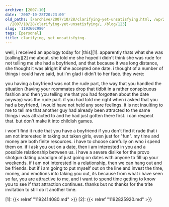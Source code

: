 ```yaml
---
archive: [2007-10]
date: '2007-10-28T20:23:00'
old_paths: [/archive/2007/10/28/clarifying-yet-unsatisfying.html, /wp/2007/10/28/clarifying-yet-unsatisfying/,
  /2007/10/28/clarifying-yet-unsatisfying/, /blog/123]
slug: '1193602980'
tags: [personal]
title: clarifying, yet unsatisfying.
---
```


well, i received an apology today for [this][1]. apparently thats what she
was [calling][2] me about. she told me she hoped i didn't think she was
rude for not telling me she had a boyfriend, and that because it was long
distance, she thought it was alright if she accepted one date. i thought
of a number of things i could have said, but i'm glad i didn't to her
face. they were:

you having a boyfriend was not the rude part, the way that you handled the
situation (having your roommates drop that tidbit in a rather conspicuous
fashion and then you telling me that you had forgotten about the date
anyway) was the rude part. if you had told me right when i asked that you
had a boyfriend, i would have not held any sore feelings. it is not
insulting to me to tell me that another guy had already been attracted to
the same things i was attracted to and he had just gotten there first.
i can respect that. but don't make it into childish games.

i won't find it rude that you have a boyfriend if you don't find it rude
that i am not interested in taking out taken girls, even just for "fun".
my time and money are both finite resources. i have to choose carefully on
who i spend them on. if i ask you out on a date, then i am interested in
you and a possible relationship between us. i have a severe dislike for
the provo shotgun dating paradigm of just going on dates with anyone to
fill up your weekends. if i am not interested in a relationship, then we
can hang out and be friends. but if i am going to put myself out on the
line and invest the time, money, and emotions into taking you out, its
because from what i have seen so far, you are attractive to me, and i want
to spend time getting to know you to see if that attraction continues.
thanks but no thanks for the trite invitation to still do it another time.

[1]: {{< relref "1192414080.md" >}}
[2]: {{< relref "1192825920.md" >}}

